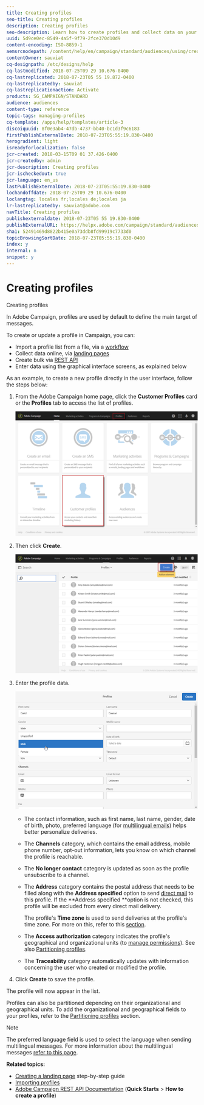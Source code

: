 ```yaml
---
title: Creating profiles
seo-title: Creating profiles
description: Creating profiles
seo-description: Learn how to create profiles and collect data on your contacts, using APIs, import capabilities, online acquisition, automatic or manual updates.
uuid: 5d9ce0ec-8549-4a5f-9f79-2fce370d10d9
content-encoding: ISO-8859-1
aemsrcnodepath: /content/help/en/campaign/standard/audiences/using/creating-profiles
contentOwner: sauviat
cq-designpath: /etc/designs/help
cq-lastmodified: 2018-07-25T09 29 10.676-0400
cq-lastreplicated: 2018-07-23T05 55 19.872-0400
cq-lastreplicatedby: sauviat
cq-lastreplicationaction: Activate
products: SG_CAMPAIGN/STANDARD
audience: audiences
content-type: reference
topic-tags: managing-profiles
cq-template: /apps/help/templates/article-3
discoiquuid: 8f0e3ab4-47db-4737-bb40-bc1d3f9c6183
firstPublishExternalDate: 2018-07-23T05:55:19.830-0400
herogradient: light
isreadyforlocalization: false
jcr-created: 2018-03-15T09 01 37.426-0400
jcr-createdby: admin
jcr-description: Creating profiles
jcr-ischeckedout: true
jcr-language: en_us
lastPublishExternalDate: 2018-07-23T05:55:19.830-0400
lochandoffdate: 2018-07-25T09 29 10.676-0400
loclangtag: locales fr;locales de;locales ja
lr-lastreplicatedby: sauviat@adobe.com
navTitle: Creating profiles
publishexternaldate: 2018-07-23T05 55 19.830-0400
publishExternalURL: https://helpx.adobe.com/campaign/standard/audiences/using/creating-profiles.html
sha1: 52491469d8822b415e0a73ddb8fd99919c7733d0
topicBrowsingSortDate: 2018-07-23T05:55:19.830-0400
index: y
internal: n
snippet: y
---
```


# Creating profiles

Creating profiles

In Adobe Campaign, profiles are used by default to define the main target of messages.

To create or update a profile in Campaign, you can:

* Import a profile list from a file, via a [workflow](https://docs.campaign.adobe.com/doc/standard/en/Videos/importing_profiles.mp4)
* Collect data online, via [landing pages](https://docs.campaign.adobe.com/doc/standard/getting_started/en/ACS_CreateLandingPage.html)
* Create bulk via [REST API](http://docs.campaign.adobe.com/doc/standard/en/api/ACS_API.html)
* Enter data using the graphical interface screens, as explained below

As an example, to create a new profile directly in the user interface, follow the steps below:

1. From the Adobe Campaign home page, click the **Customer Profiles** card or the **Profiles** tab to access the list of profiles.

   ![](assets/profile_creation_1.png)

1. Then click **Create**.

   ![](assets/profile_creation.png)

1. Enter the profile data.

   ![](assets/profile_creation1.png)

    * The contact information, such as first name, last name, gender, date of birth, photo, preferred language (for [multilingual emails](../../channels/using/creating-a-multilingual-email.md)) helps better personalize deliveries.
    * The **Channels** category, which contains the email address, mobile phone number, opt-out information, lets you know on which channel the profile is reachable.
    * The **No longer contact** category is updated as soon as the profile unsubscribe to a channel.
    * The **Address** category contains the postal address that needs to be filled along with the **Address specified** option to send [direct mail](../../channels/using/about-direct-mail.md) to this profile. If the **Address specified **option is not checked, this profile will be excluded from every direct mail delivery.

      The profile's **Time zone** is used to send deliveries at the profile's time zone. For more on this, refer to this [section](../../sending/using/sending-messages-at-the-recipient-s-time-zone.md). 
    
    * The **Access authorization** category indicates the profile's geographical and organizational units (to [manage permissions](../../administration/using/about-access-management.md)). See also [Partitioning profiles](../../administration/using/organizational-and-geographical-units.md#partitioning-profiles).
    * The **Traceability** category automatically updates with information concerning the user who created or modified the profile.

1. Click **Create** to save the profile.

The profile will now appear in the list.

Profiles can also be partitioned depending on their organizational and geographical units. To add the organizational and geographical fields to your profiles, refer to the [Partitioning profiles](../../administration/using/organizational-and-geographical-units.md#partitioning-profiles) section.

>[!NOTE]
>
>The preferred language field is used to select the language when sending multilingual messages. For more information about the multilingual messages [refer to this page](../../channels/using/creating-a-multilingual-email.md).

**Related topics:**

* [Creating a landing page](https://docs.campaign.adobe.com/doc/standard/getting_started/en/ACS_CreateLandingPage.html) step-by-step guide
* [Importing profiles](https://docs.campaign.adobe.com/doc/standard/en/Videos/importing_profiles.mp4)
* [Adobe Campaign REST API Documentation](http://docs.campaign.adobe.com/doc/standard/en/api/ACS_API.html) (**Quick Starts** > **How to create a profile**)

